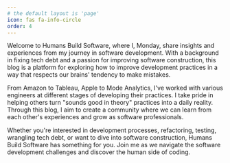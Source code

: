 ```yaml
---
# the default layout is 'page'
icon: fas fa-info-circle
order: 4
---
```


Welcome to Humans Build Software, where I, Monday, share insights and experiences from my journey in software development. With a background in fixing tech debt and a passion for improving software construction, this blog is a platform for exploring how to improve development practices in a way that respects our brains' tendency to make mistakes.

From Amazon to Tableau, Apple to Mode Analytics, I've worked with various engineers at different stages of developing their practices. I take pride in helping others turn "sounds good in theory" practices into a daily reality. Through this blog, I aim to create a community where we can learn from each other's experiences and grow as software professionals.

Whether you're interested in development processes, refactoring, testing, wrangling tech debt, or want to dive into software construction, Humans Build Software has something for you. Join me as we navigate the software development challenges and discover the human side of coding.
